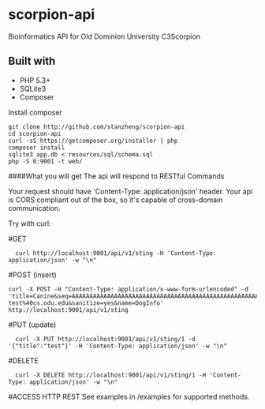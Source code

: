 scorpion-api
============

Bioinformatics API for Old Dominion University C3Scorpion

Built with
---
- PHP 5.3+
- SQLite3
- Composer

Install composer
```
git clone http://github.com/stanzheng/scorpion-api
cd scorpion-api
curl -sS https://getcomposer.org/installer | php
composer install
sqlite3 app.db < resources/sql/schema.sql
php -S 0:9001 -t web/

```


####What you will get
The api will respond to RESTful Commands

Your request should have 'Content-Type: application/json' header.
Your api is CORS compliant out of the box, so it's capable of cross-domain communication.

Try with curl:

#GET
```
  curl http://localhost:9001/api/v1/sting -H 'Content-Type: application/json' -w "\n"
```

#POST (insert)
```
curl -X POST -H "Content-Type: application/x-www-form-urlencoded" -d 'title=Canine&seq=AAAAAAAAAAAAAAAAAAAAAAAAAAAAAAAAAAAAAAAAAAAAAAAAAAAAAAAAAAAAAAAAAAAAAAAAAAAAAAAAAAAAAAAAAAAAAAAAAAAAAAAAAAAAAAAAAAAAAAAAAAAAAAAAAAAAA&email= test%40cs.odu.edu&sanitize=yes&name=DogInfo' http://localhost:9001/api/v1/sting
```


#PUT (update)
```
  curl -X PUT http://localhost:9001/api/v1/sting/1 -d '{"title":"test"}' -H 'Content-Type: application/json' -w "\n"
```

#DELETE
```
  curl -X DELETE http://localhost:9001/api/v1/sting/1 -H 'Content-Type: application/json' -w "\n"
```


#ACCESS HTTP REST
See examples in /examples for supported methods.
